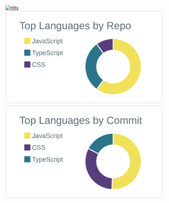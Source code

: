 [![Hits](https://hits.seeyoufarm.com/api/count/incr/badge.svg?url=https%3A%2F%2Fgithub.com%2FYeoSeongil%2Fhit-counter&count_bg=%2393E1DC&title_bg=%23929292&icon=&icon_color=%23FFFFFF&title=hits&edge_flat=false)](https://hits.seeyoufarm.com)    
![](https://raw.githubusercontent.com/YeoSeongil/YeoSeongil/main/profile-summary-card-output/default/1-repos-per-language.svg)       
![](https://raw.githubusercontent.com/YeoSeongil/YeoSeongil/main/profile-summary-card-output/default/2-most-commit-language.svg)        

